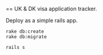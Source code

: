 == UK & DK visa application tracker.

Deploy as a simple rails app.

```
rake db:create
rake db:migrate

rails s
```
